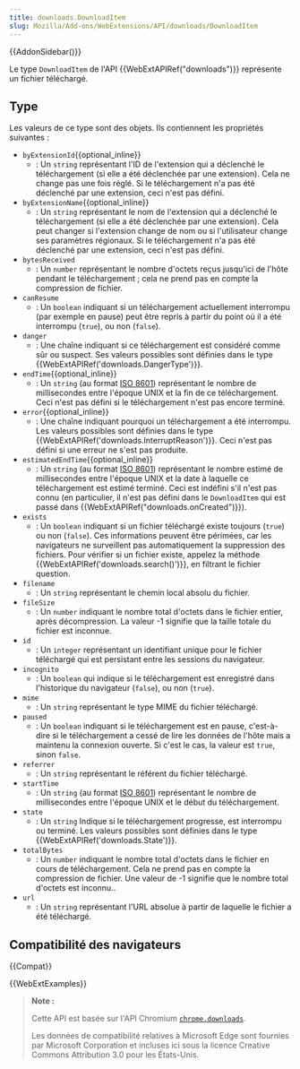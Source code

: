 ```yaml
---
title: downloads.DownloadItem
slug: Mozilla/Add-ons/WebExtensions/API/downloads/DownloadItem
---
```


{{AddonSidebar()}}

Le type `DownloadItem` de l'API {{WebExtAPIRef("downloads")}} représente un fichier téléchargé.

## Type

Les valeurs de ce type sont des objets. Ils contiennent les propriétés suivantes :

- `byExtensionId`{{optional_inline}}
  - : Un `string` représentant l'ID de l'extension qui a déclenché le téléchargement (si elle a été déclenchée par une extension). Cela ne change pas une fois réglé. Si le téléchargement n'a pas été déclenché par une extension, ceci n'est pas défini.
- `byExtensionName`{{optional_inline}}
  - : Un `string` représentant le nom de l'extension qui a déclenché le téléchargement (si elle a été déclenchée par une extension). Cela peut changer si l'extension change de nom ou si l'utilisateur change ses paramètres régionaux. Si le téléchargement n'a pas été déclenché par une extension, ceci n'est pas défini.
- `bytesReceived`
  - : Un `number` représentant le nombre d'octets reçus jusqu'ici de l'hôte pendant le téléchargement ; cela ne prend pas en compte la compression de fichier.
- `canResume`
  - : Un `boolean` indiquant si un téléchargement actuellement interrompu (par exemple en pause) peut être repris à partir du point où il a été interrompu (`true`), ou non (`false`).
- `danger`
  - : Une chaîne indiquant si ce téléchargement est considéré comme sûr ou suspect. Ses valeurs possibles sont définies dans le type {{WebExtAPIRef('downloads.DangerType')}}.
- `endTime`{{optional_inline}}
  - : Un `string` (au format [ISO 8601](https://en.wikipedia.org/wiki/ISO_8601)) représentant le nombre de millisecondes entre l'époque UNIX et la fin de ce téléchargement. Ceci n'est pas défini si le téléchargement n'est pas encore terminé.
- `error`{{optional_inline}}
  - : Une chaîne indiquant pourquoi un téléchargement a été interrompu. Les valeurs possibles sont définies dans le type {{WebExtAPIRef('downloads.InterruptReason')}}. Ceci n'est pas défini si une erreur ne s'est pas produite.
- `estimatedEndTime`{{optional_inline}}
  - : Un `string` (au format [ISO 8601](https://en.wikipedia.org/wiki/ISO_8601)) représentant le nombre estimé de millisecondes entre l'époque UNIX et la date à laquelle ce téléchargement est estimé terminé. Ceci est indéfini s'il n'est pas connu (en particulier, il n'est pas défini dans le `DownloadItem` qui est passé dans {{WebExtAPIRef("downloads.onCreated")}}).
- `exists`
  - : Un `boolean` indiquant si un fichier téléchargé existe toujours (`true`) ou non (`false`). Ces informations peuvent être périmées, car les navigateurs ne surveillent pas automatiquement la suppression des fichiers. Pour vérifier si un fichier existe, appelez la méthode {{WebExtAPIRef('downloads.search()')}}, en filtrant le fichier question.
- `filename`
  - : Un `string` représentant le chemin local absolu du fichier.
- `fileSize`
  - : Un `number` indiquant le nombre total d'octets dans le fichier entier, après décompression. La valeur -1 signifie que la taille totale du fichier est inconnue.
- `id`
  - : Un `integer` représentant un identifiant unique pour le fichier téléchargé qui est persistant entre les sessions du navigateur.
- `incognito`
  - : Un `boolean` qui indique si le téléchargement est enregistré dans l'historique du navigateur (`false`), ou non (`true`).
- `mime`
  - : Un `string` représentant le type MIME du fichier téléchargé.
- `paused`
  - : Un `boolean` indiquant si le téléchargement est en pause, c'est-à-dire si le téléchargement a cessé de lire les données de l'hôte mais a maintenu la connexion ouverte. Si c'est le cas, la valeur est `true`, sinon `false`.
- `referrer`
  - : Un `string` représentant le référent du fichier téléchargé.
- `startTime`
  - : Un `string` (au format [ISO 8601](https://en.wikipedia.org/wiki/ISO_8601)) représentant le nombre de millisecondes entre l'époque UNIX et le début du téléchargement.
- `state`
  - : Un `string` Indique si le téléchargement progresse, est interrompu ou terminé. Les valeurs possibles sont définies dans le type {{WebExtAPIRef('downloads.State')}}.
- `totalBytes`
  - : Un `number` indiquant le nombre total d'octets dans le fichier en cours de téléchargement. Cela ne prend pas en compte la compression de fichier. Une valeur de -1 signifie que le nombre total d'octets est inconnu..
- `url`
  - : Un `string` représentant l'URL absolue à partir de laquelle le fichier a été téléchargé.

## Compatibilité des navigateurs

{{Compat}}

{{WebExtExamples}}

> **Note :**
>
> Cette API est basée sur l'API Chromium [`chrome.downloads`](https://developer.chrome.com/extensions/downloads).
>
> Les données de compatibilité relatives à Microsoft Edge sont fournies par Microsoft Corporation et incluses ici sous la licence Creative Commons Attribution 3.0 pour les États-Unis.

<!--
// Copyright 2015 The Chromium Authors. All rights reserved.
//
// Redistribution and use in source and binary forms, with or without
// modification, are permitted provided that the following conditions are
// met:
//
//    * Redistributions of source code must retain the above copyright
// notice, this list of conditions and the following disclaimer.
//    * Redistributions in binary form must reproduce the above
// copyright notice, this list of conditions and the following disclaimer
// in the documentation and/or other materials provided with the
// distribution.
//    * Neither the name of Google Inc. nor the names of its
// contributors may be used to endorse or promote products derived from
// this software without specific prior written permission.
//
// THIS SOFTWARE IS PROVIDED BY THE COPYRIGHT HOLDERS AND CONTRIBUTORS
// "AS IS" AND ANY EXPRESS OR IMPLIED WARRANTIES, INCLUDING, BUT NOT
// LIMITED TO, THE IMPLIED WARRANTIES OF MERCHANTABILITY AND FITNESS FOR
// A PARTICULAR PURPOSE ARE DISCLAIMED. IN NO EVENT SHALL THE COPYRIGHT
// OWNER OR CONTRIBUTORS BE LIABLE FOR ANY DIRECT, INDIRECT, INCIDENTAL,
// SPECIAL, EXEMPLARY, OR CONSEQUENTIAL DAMAGES (INCLUDING, BUT NOT
// LIMITED TO, PROCUREMENT OF SUBSTITUTE GOODS OR SERVICES; LOSS OF USE,
// DATA, OR PROFITS; OR BUSINESS INTERRUPTION) HOWEVER CAUSED AND ON ANY
// THEORY OF LIABILITY, WHETHER IN CONTRACT, STRICT LIABILITY, OR TORT
// (INCLUDING NEGLIGENCE OR OTHERWISE) ARISING IN ANY WAY OUT OF THE USE
// OF THIS SOFTWARE, EVEN IF ADVISED OF THE POSSIBILITY OF SUCH DAMAGE.
-->
